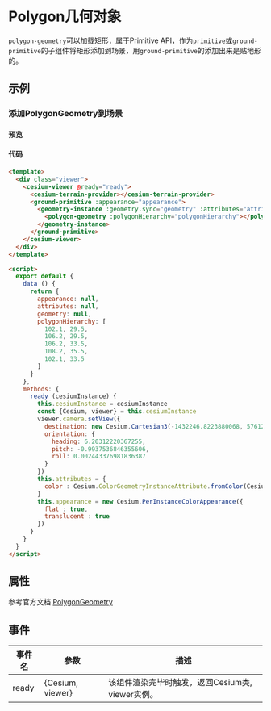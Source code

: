 # Polygon几何对象

`polygon-geometry`可以加载矩形，属于Primitive API，作为`primitive`或`ground-primitive`的子组件将矩形添加到场景，用`ground-primitive`的添加出来是贴地形的。

## 示例

### 添加PolygonGeometry到场景

#### 预览

<doc-preview>
  <template>
    <div class="viewer">
      <cesium-viewer @ready="ready">
        <cesium-terrain-provider></cesium-terrain-provider>
        <ground-primitive :appearance="appearance">
          <geometry-instance :geometry.sync="geometry" :attributes="attributes">
            <polygon-geometry :polygonHierarchy="polygonHierarchy"></polygon-geometry>
          </geometry-instance>
        </ground-primitive>
      </cesium-viewer>
    </div>
  </template>

  <script>
    export default {
      data () {
        return {
          appearance: null,
          attributes: null,
          geometry: null,
          polygonHierarchy: [
            102.1, 29.5,
            106.2, 29.5,
            106.2, 33.5,
            108.2, 35.5,
            102.1, 33.5
          ]
        }
      },
      methods: {
        ready (cesiumInstance) {
          this.cesiumInstance = cesiumInstance
          const {Cesium, viewer} = this.cesiumInstance
          viewer.camera.setView({
            destination: new Cesium.Cartesian3(-1432246.8223880068, 5761224.588247942, 3297281.1889481535),
            orientation: {
              heading: 6.20312220367255,
              pitch: -0.9937536846355606,
              roll: 0.002443376981836387
            }
          })
          this.attributes = {
            color : Cesium.ColorGeometryInstanceAttribute.fromColor(Cesium.Color.RED.withAlpha(0.4))
          }
          this.appearance = new Cesium.PerInstanceColorAppearance({
            flat : true,
            translucent : true
          })
        }
      }
    }
  </script>
</doc-preview>

#### 代码

```html
<template>
  <div class="viewer">
    <cesium-viewer @ready="ready">
      <cesium-terrain-provider></cesium-terrain-provider>
      <ground-primitive :appearance="appearance">
        <geometry-instance :geometry.sync="geometry" :attributes="attributes">
          <polygon-geometry :polygonHierarchy="polygonHierarchy"></polygon-geometry>
        </geometry-instance>
      </ground-primitive>
    </cesium-viewer>
  </div>
</template>

<script>
  export default {
    data () {
      return {
        appearance: null,
        attributes: null,
        geometry: null,
        polygonHierarchy: [
          102.1, 29.5,
          106.2, 29.5,
          106.2, 33.5,
          108.2, 35.5,
          102.1, 33.5
        ]
      }
    },
    methods: {
      ready (cesiumInstance) {
        this.cesiumInstance = cesiumInstance
        const {Cesium, viewer} = this.cesiumInstance
        viewer.camera.setView({
          destination: new Cesium.Cartesian3(-1432246.8223880068, 5761224.588247942, 3297281.1889481535),
          orientation: {
            heading: 6.20312220367255,
            pitch: -0.9937536846355606,
            roll: 0.002443376981836387
          }
        })
        this.attributes = {
          color : Cesium.ColorGeometryInstanceAttribute.fromColor(Cesium.Color.RED.withAlpha(0.4))
        }
        this.appearance = new Cesium.PerInstanceColorAppearance({
          flat : true,
          translucent : true
        })
      }
    }
  }
</script>
```

## 属性

参考官方文档 [PolygonGeometry](https://cesiumjs.org/Cesium/Build/Documentation/PolygonGeometry.html)
<!-- |属性名|类型|默认值|描述|
|------|-----|-----|----|

--- -->

## 事件

|事件名|参数|描述|
|------|----|----|
|ready|{Cesium, viewer}|该组件渲染完毕时触发，返回Cesium类, viewer实例。|
